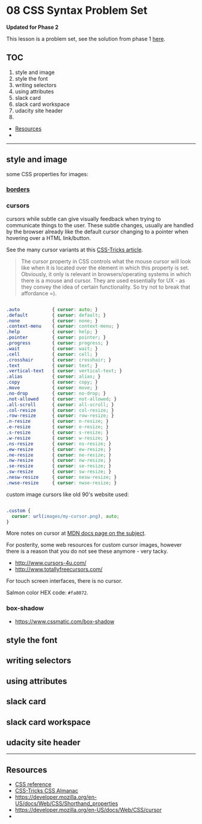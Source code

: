 
# 08 CSS Syntax Problem Set

**Updated for Phase 2**

This lesson is a problem set, see the solution from phase 1 [here](./fend-animal-trading-cards-master/card.html).

## TOC

1. style and image
2. style the font
3. writing selectors
4. using attributes
5. slack card
6. slack card workspace
7. udacity site header
8. 

- [Resources](#resources)
- 

---

## style and image

some CSS properties for images:

### [borders](https://developer.mozilla.org/en-US/docs/Web/CSS/border)

### cursors

cursors while subtle can give visually feedback when trying to communicate things to the user. These subtle changes, usually are handled by the browser already like the default cursor changing to a pointer when hovering over a HTML link/button. 

See the many cursor variants at this [CSS-Tricks article](https://css-tricks.com/almanac/properties/c/cursor/).

>The cursor property in CSS controls what the mouse cursor will look like when it is located over the element in which this property is set. Obviously, it only is relevant in browsers/operating systems in which there is a mouse and cursor. They are used essentially for UX - as they convey the idea of certain functionality. So try not to break that affordance =).


```css

.auto            { cursor: auto; }
.default         { cursor: default; }
.none            { cursor: none; }
.context-menu    { cursor: context-menu; }
.help            { cursor: help; }
.pointer         { cursor: pointer; }
.progress        { cursor: progress; }
.wait            { cursor: wait; }
.cell            { cursor: cell; }
.crosshair       { cursor: crosshair; }
.text            { cursor: text; }
.vertical-text   { cursor: vertical-text; }
.alias           { cursor: alias; }
.copy            { cursor: copy; }
.move            { cursor: move; }
.no-drop         { cursor: no-drop; }
.not-allowed     { cursor: not-allowed; }
.all-scroll      { cursor: all-scroll; }
.col-resize      { cursor: col-resize; }
.row-resize      { cursor: row-resize; }
.n-resize        { cursor: n-resize; }
.e-resize        { cursor: e-resize; }
.s-resize        { cursor: s-resize; }
.w-resize        { cursor: w-resize; }
.ns-resize       { cursor: ns-resize; }
.ew-resize       { cursor: ew-resize; }
.ne-resize       { cursor: ne-resize; }
.nw-resize       { cursor: nw-resize; }
.se-resize       { cursor: se-resize; }
.sw-resize       { cursor: sw-resize; }
.nesw-resize     { cursor: nesw-resize; }
.nwse-resize     { cursor: nwse-resize; }

```

custom image cursors like old 90's website used:

```css

.custom {
  cursor: url(images/my-cursor.png), auto;
}

```

More notes on cursor at [MDN docs page on the subject](https://developer.mozilla.org/en-US/docs/Web/CSS/cursor).

For posterity, some web resources for custom cursor images, however there is a reason that you do not see these anymore - very tacky.

- http://www.cursors-4u.com/
- http://www.totallyfreecursors.com/

For touch screen interfaces, there is no cursor.

Salmon color HEX code: `#fa8072`.

### box-shadow

- https://www.cssmatic.com/box-shadow


## style the font




## writing selectors




## using attributes




## slack card




## slack card workspace




## udacity site header





---

## Resources

- [CSS reference](https://developer.mozilla.org/en-US/docs/Web/CSS/Reference)
- [CSS-Tricks CSS Almanac](https://css-tricks.com/almanac/)
- https://developer.mozilla.org/en-US/docs/Web/CSS/Shorthand_properties
- https://developer.mozilla.org/en-US/docs/Web/CSS/cursor
- 


